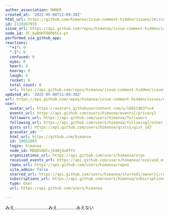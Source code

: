 ```yaml
---
author_association: OWNER
created_at: '2022-05-08T11:09:38Z'
html_url: https://github.com/himanoa/issue-comment-hidden/issues/1#issuecomment-1120397933
id: 1120397933
issue_url: https://api.github.com/repos/himanoa/issue-comment-hidden/issues/1
node_id: IC_kwDOHTOQO85Cx-pt
performed_via_github_app: 
reactions:
  "+1": 0
  "-1": 0
  confused: 0
  eyes: 0
  heart: 0
  hooray: 0
  laugh: 0
  rocket: 0
  total_count: 0
  url: https://api.github.com/repos/himanoa/issue-comment-hidden/issues/comments/1120397933/reactions
updated_at: '2022-05-08T11:09:38Z'
url: https://api.github.com/repos/himanoa/issue-comment-hidden/issues/comments/1120397933
user:
  avatar_url: https://avatars.githubusercontent.com/u/18651963?v=4
  events_url: https://api.github.com/users/himanoa/events{/privacy}
  followers_url: https://api.github.com/users/himanoa/followers
  following_url: https://api.github.com/users/himanoa/following{/other_user}
  gists_url: https://api.github.com/users/himanoa/gists{/gist_id}
  gravatar_id: ''
  html_url: https://github.com/himanoa
  id: 18651963
  login: himanoa
  node_id: MDQ6VXNlcjE4NjUxOTYz
  organizations_url: https://api.github.com/users/himanoa/orgs
  received_events_url: https://api.github.com/users/himanoa/received_events
  repos_url: https://api.github.com/users/himanoa/repos
  site_admin: false
  starred_url: https://api.github.com/users/himanoa/starred{/owner}{/repo}
  subscriptions_url: https://api.github.com/users/himanoa/subscriptions
  type: User
  url: https://api.github.com/users/himanoa

---
```

みえ………………………みえ……………みえない